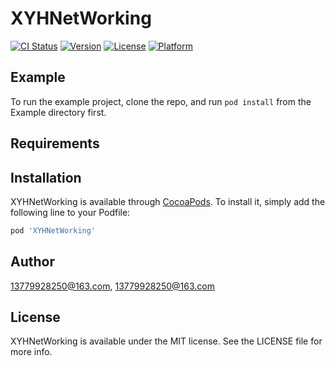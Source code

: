 # XYHNetWorking

[![CI Status](https://img.shields.io/travis/13779928250@163.com/XYHNetWorking.svg?style=flat)](https://travis-ci.org/13779928250@163.com/XYHNetWorking)
[![Version](https://img.shields.io/cocoapods/v/XYHNetWorking.svg?style=flat)](https://cocoapods.org/pods/XYHNetWorking)
[![License](https://img.shields.io/cocoapods/l/XYHNetWorking.svg?style=flat)](https://cocoapods.org/pods/XYHNetWorking)
[![Platform](https://img.shields.io/cocoapods/p/XYHNetWorking.svg?style=flat)](https://cocoapods.org/pods/XYHNetWorking)

## Example

To run the example project, clone the repo, and run `pod install` from the Example directory first.

## Requirements

## Installation

XYHNetWorking is available through [CocoaPods](https://cocoapods.org). To install
it, simply add the following line to your Podfile:

```ruby
pod 'XYHNetWorking'
```

## Author

13779928250@163.com, 13779928250@163.com

## License

XYHNetWorking is available under the MIT license. See the LICENSE file for more info.

